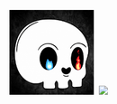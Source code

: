 
<p align="left">
          <img src =https://github.com/Slayer98/Slayer98/blob/main/_main.gif width="150" height="150" style="margin-right: 5px;"> 
          <img src =https://github.com/Slayer98/Slayer98/blob/main/src/void.gif height="150"> 

</p>


<!---# Hello --->
